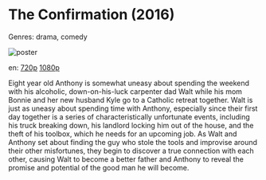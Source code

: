 # The Confirmation (2016)

Genres: drama, comedy

![poster](http://image.tmdb.org/t/p/w500/asD0Q73qJzwmD48W5LYRJyFmzmY.jpg)

en:
  [720p](magnet:?xt=urn:btih:4DD9257C08E7FD9A64F2C771EC4637AD70287F26&tr=udp://glotorrents.pw:6969/announce&tr=udp://tracker.opentrackr.org:1337/announce&tr=udp://torrent.gresille.org:80/announce&tr=udp://tracker.openbittorrent.com:80&tr=udp://tracker.coppersurfer.tk:6969&tr=udp://tracker.leechers-paradise.org:6969&tr=udp://p4p.arenabg.ch:1337&tr=udp://tracker.internetwarriors.net:1337)
  [1080p](magnet:?xt=urn:btih:C1BB05BF0F3C1A79E86D5BB01D8075CDF0C39891&tr=udp://glotorrents.pw:6969/announce&tr=udp://tracker.opentrackr.org:1337/announce&tr=udp://torrent.gresille.org:80/announce&tr=udp://tracker.openbittorrent.com:80&tr=udp://tracker.coppersurfer.tk:6969&tr=udp://tracker.leechers-paradise.org:6969&tr=udp://p4p.arenabg.ch:1337&tr=udp://tracker.internetwarriors.net:1337)
  


Eight year old Anthony is somewhat uneasy about spending the weekend with his alcoholic, down-on-his-luck carpenter dad Walt while his mom Bonnie and her new husband Kyle go to a Catholic retreat together. Walt is just as uneasy about spending time with Anthony, especially since their first day together is a series of characteristically unfortunate events, including his truck breaking down, his landlord locking him out of the house, and the theft of his toolbox, which he needs for an upcoming job. As Walt and Anthony set about finding the guy who stole the tools and improvise around their other misfortunes, they begin to discover a true connection with each other, causing Walt to become a better father and Anthony to reveal the promise and potential of the good man he will become.